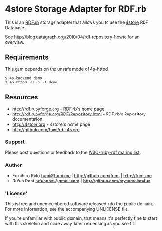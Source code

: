 # 4store Storage Adapter for RDF.rb

This is an [RDF.rb][] storage adapter that allows you to use the [4store][] RDF Database.

See <http://blog.datagraph.org/2010/04/rdf-repository-howto> for an overview.

## Requirements

This gem depends on the unsafe mode of 4s-httpd. 

    $ 4s-backend demo
    $ 4s-httpd -U -s -1 demo

## Resources

 * <http://rdf.rubyforge.org> - RDF.rb's home page
 * <http://rdf.rubyforge.org/RDF/Repository.html> - RDF.rb's Repository documentation
 * <http://4store.org> - 4store's home page
 * <http://github.com/fumi/rdf-4store>

### Support

Please post questions or feedback to the [W3C-ruby-rdf mailing list][].

### Author

 * Fumihiro Kato <fumi@fumi.me> | <http://github.com/fumi> | <http://fumi.me>
 * Rufus Post <rufuspost@gmail.com> | <http://github.com/mynameisrufus>

### 'License'

This is free and unemcumbered software released into the public domain.  For
more information, see the accompanying UNLICENSE file.

If you're unfamiliar with public domain, that means it's perfectly fine to
start with this skeleton and code away, later relicensing as you see fit.

[RDF.rb]: http://rdf.rubyforge.org/
[4store]: http://4store.org/
[W3C-ruby-rdf mailing list]:        http://lists.w3.org/Archives/Public/public-rdf-ruby/
